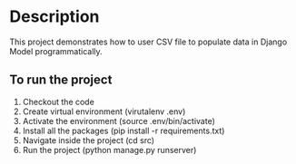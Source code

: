 # Description
This project demonstrates how to user CSV file to populate data in Django Model programmatically.

## To run the project
1. Checkout the code
2. Create virtual environment (virutalenv .env)
3. Activate the environment (source .env/bin/activate)
4. Install all the packages (pip install -r requirements.txt)
5. Navigate inside the project (cd src)
6. Run the project (python manage.py runserver)
